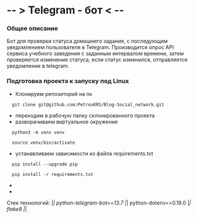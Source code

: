 # -- > Telegram - бот < --

### Общее описание
Бот для проверки статуса домашнего задания, с последующим уведомлением пользователя в Telegram. 
Производится опрос API сервиса учебного заведения с заданным интервалом времени, затем проверяется 
изменение статуса, если статус изменился, отправляется уведомление в telegram.

### Подготовка проекта к запуску под Linux
* Клонируем репозиторий на пк
```
  git clone git@github.com:PetrovKRS/Blog-Social_network.git
```
* переходим в рабочую папку склонированного проекта
* разворачиваем виртуальное окружение
```
  python3 -m venv venv
```
```
  source venv/bin/activate
```
* устанавливаем зависимости из файла requirements.txt
```
  pip install --upgrade pip
```
```
  pip install -r requirements.txt
```
*
*

Стек технологий: |*| python-telegram-bot==13.7 |*| python-dotenv==0.19.0 |*| flake8 |*|
